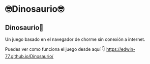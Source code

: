 # 🤓Dinosaurio🤓

## Dinosaurio🦖

Un juego basado en el navegador de chorme
sin conexión a internet.

Puedes ver como funciona el juego desde aquí 👇
<a heref="https://edwin-77.github.io/Dinosaurio/">https://edwin-77.github.io/Dinosaurio/</a>
